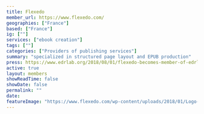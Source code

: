 ```yaml
---
title: Flexedo
member_url: https://www.flexedo.com/
geographies: ["France"]
based: ["France"]
ig: [""] 
services: ["ebook creation"]
tags: [""]
categories: ["Providers of publishing services"]
summary: "specialized in structured page layout and EPUB production"
press: https://www.edrlab.org/2018/08/01/flexedo-becomes-member-of-edrlab/
active: true
layout: members
showReadTime: false
showDate: false
permalink: ""
date: 
featureImage: "https://www.flexedo.com/wp-content/uploads/2018/01/Logo-Flexedo_horizontal-mix.png"
---
```

